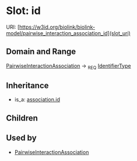 # Slot: id




URI: [https://w3id.org/biolink/biolink-model/pairwise_interaction_association_id](slot_uri)
## Domain and Range

[PairwiseInteractionAssociation](PairwiseInteractionAssociation.md) ->  <sub>REQ</sub> [IdentifierType](IdentifierType.md)
## Inheritance

 *  is_a: [association.id](association_id.md)
## Children

## Used by

 * [PairwiseInteractionAssociation](PairwiseInteractionAssociation.md)
